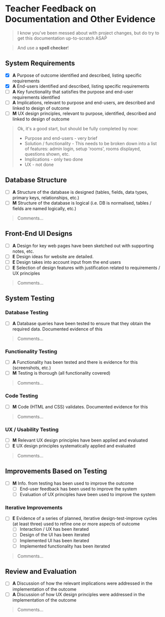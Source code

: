 # Teacher Feedback on Documentation and Other Evidence

> I know you've been messed about with project changes, but do try to get this documentation up-to-scratch ASAP

> And use a **spell checker**!


## System Requirements	

- [x] **A** Purpose of outcome identified and described, listing specific requirements
- [x] **A** End-users identified and described, listing specific requirements
- [ ] **A** Key functionality that satisfies the purpose and end-user requirements identified
- [ ] **A** Implications, relevant to purpose and end-users, are described and linked to design of outcome
- [ ] **M** UX design principles, relevant to purpose, identified, described and linked to design of outcome

> Ok, it's a good start, but should be fully completed by now:
> - Purpose and end-users - very brief
> - Solution / functionality - This needs to be broken down into a list of features: admin login, setup 'rooms', rooms displayed, questions shown, etc.
> - Implications - only two done
> - UX - not done


## Database Structure	

- [ ] **A** Structure of the database is designed (tables, fields, data types, primary keys, relationships, etc.)
- [ ] **M** Structure of the database is logical (i.e. DB is normalised, tables / fields are named logically, etc.)

> Comments...


## Front-End UI Designs

- [ ] **A** Design for key web pages have been sketched out with supporting notes, etc.
- [ ] **E** Design ideas for website are detailed.
- [ ] **E** Design takes into account input from the end users
- [ ] **E** Selection of design features with justification related to requirements / UX principles

> Comments...


## System Testing

### Database Testing

- [ ] **A** Database queries have been tested to ensure that they obtain the required data. Documented evidence of this

> Comments...  

### Functionality Testing

- [ ] **A** Functionality has been tested and there is evidence for this (screenshots, etc.)
- [ ] **M** Testing is thorough (all functionality covered)

> Comments...  

### Code Testing

- [ ] **M** Code (HTML and CSS) validates. Documented evidence for this

> Comments...  

### UX / Usability Testing

- [ ] **M** Relevant UX design principles have been applied and evaluated
- [ ] **E** UX design principles systematically applied and evaluated

> Comments...  

## Improvements Based on Testing

- [ ] **M** Info. from testing has been used to improve the outcome
    - [ ] End-user feedback has been used to improve the system
    - [ ] Evaluation of UX principles have been used to improve the system

### Iterative Improvements

- [ ] **E** Evidence of a series of planned, iterative design-test-improve cycles (at least three) used to refine one or more aspects of outcome
    - [ ] Interaction / UX has been iterated
    - [ ] Design of the UI has been iterated
    - [ ] Implemented UI has been iterated
    - [ ] Implemented functionality has been iterated

> Comments...  


## Review and Evaluation

- [ ] **A** Discussion of how the relevant implications were addressed in the implementation of the outcome
- [ ] **A** Discussion of how UX design principles were addressed in the implementation of the outcome

> Comments...

